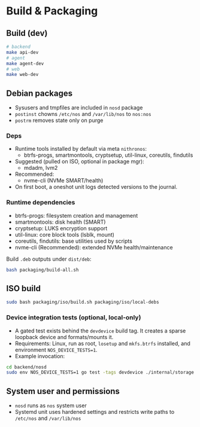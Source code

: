 # Build & Packaging

## Build (dev)
```bash
# backend
make api-dev
# agent
make agent-dev
# web
make web-dev
```

## Debian packages
- Sysusers and tmpfiles are included in `nosd` package
- `postinst` chowns `/etc/nos` and `/var/lib/nos` to `nos:nos`
- `postrm` removes state only on purge

### Deps
- Runtime tools installed by default via meta `nithronos`:
  - btrfs-progs, smartmontools, cryptsetup, util-linux, coreutils, findutils
- Suggested (pulled on ISO, optional in package mgr):
  - mdadm, lvm2
- Recommended:
  - nvme-cli (NVMe SMART/health)
- On first boot, a oneshot unit logs detected versions to the journal.

### Runtime dependencies
- btrfs-progs: filesystem creation and management
- smartmontools: disk health (SMART)
- cryptsetup: LUKS encryption support
- util-linux: core block tools (lsblk, mount)
- coreutils, findutils: base utilities used by scripts
- nvme-cli (Recommended): extended NVMe health/maintenance

Build `.deb` outputs under `dist/deb`:
```bash
bash packaging/build-all.sh
```

## ISO build
```bash
sudo bash packaging/iso/build.sh packaging/iso/local-debs
```

### Device integration tests (optional, local-only)
- A gated test exists behind the `devdevice` build tag. It creates a sparse loopback device and formats/mounts it.
- Requirements: Linux, run as root, `losetup` and `mkfs.btrfs` installed, and environment `NOS_DEVICE_TESTS=1`.
- Example invocation:
```bash
cd backend/nosd
sudo env NOS_DEVICE_TESTS=1 go test -tags devdevice ./internal/storage -run LoopDeviceCreateSingle -v
```

## System user and permissions
- `nosd` runs as `nos` system user
- Systemd unit uses hardened settings and restricts write paths to `/etc/nos` and `/var/lib/nos`
